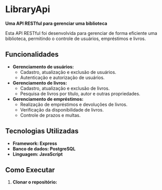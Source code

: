 # LibraryApi

**Uma API RESTful para gerenciar uma biblioteca**

Esta API RESTful foi desenvolvida para gerenciar de forma eficiente uma biblioteca, permitindo o controle de usuários, empréstimos e livros.

## Funcionalidades

* **Gerenciamento de usuários:**
    * Cadastro, atualização e exclusão de usuários.
    * Autenticação e autorização de usuários.
* **Gerenciamento de livros:**
    * Cadastro, atualização e exclusão de livros.
    * Pesquisa de livros por título, autor e outras propriedades.
* **Gerenciamento de empréstimos:**
    * Realização de empréstimos e devoluções de livros.
    * Verificação da disponibilidade de livros.
    * Controle de prazos e multas.

## Tecnologias Utilizadas

* **Framework: Express**
* **Banco de dados: PostgreSQL**
* **Linguagem: JavaScript**


## Como Executar

1. **Clonar o repositório:**
